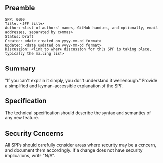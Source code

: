 ## Preamble

```
SPP: 0000
Title: <SPP title>
Author: <list of authors' names, GitHub handles, and optionally, email addresses, separated by commas>
Status: Draft
Created: <date created on yyyy-mm-dd format>
Updated: <date updated on yyyy-mm-dd format>
Discussion: <link to where discussion for this SPP is taking place, typically the mailing list>
```

## Summary
"If you can't explain it simply, you don't understand it well enough." Provide a simplified and
layman-accessible explanation of the SPP.

## Specification
The technical specification should describe the syntax and semantics of any new feature.

## Security Concerns
All SPPs should carefully consider areas where security may be a concern, and document them
accordingly. If a change does not have security implications, write "N/A".
